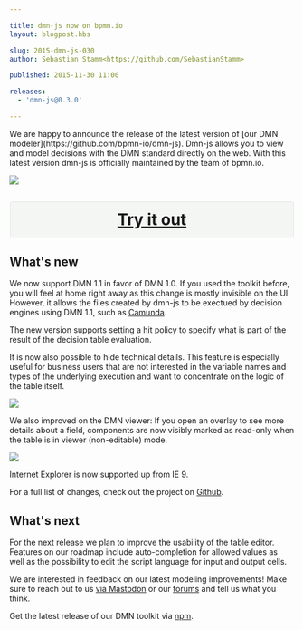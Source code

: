```yaml
---

title: dmn-js now on bpmn.io
layout: blogpost.hbs

slug: 2015-dmn-js-030
author: Sebastian Stamm<https://github.com/SebastianStamm>

published: 2015-11-30 11:00

releases:
  - 'dmn-js@0.3.0'

---
```



<p class="introduction">
  We are happy to announce the release of the latest version of [our DMN modeler](https://github.com/bpmn-io/dmn-js). Dmn-js allows you to view and model decisions with the DMN standard directly on the web. With this latest version dmn-js is officially maintained by the team of bpmn.io.
</p>

<!-- continue -->

<div class="figure">
  <a href="http://demo.bpmn.io/dmn">
    <img src="{{ assets }}/attachments/blog/2015/013-screencast.gif">
  </a>
</div>

<div style="background-color: #f4f6f4; border-radius: 3px; border: 1px solid #e4e6e4; margin: 30px auto; max-width: 500px; overflow: hidden;">
  <h2 style="-moz-box-sizing: border-box; -webkit-box-sizing: border-box; box-sizing: border-box; float: left; margin: 0; padding: 15px; position: relative; text-align: center; width: 500px;">
    <a href="http://demo.bpmn.io/dmn" style="display: block; font-size: 28px; line-height: 32px; text-align: center;">Try it out</a>
  </h2>
</div>

## What's new

We now support DMN 1.1 in favor of DMN 1.0. If you used the toolkit before, you will feel at home right away as this change is mostly invisible on the UI. However, it allows the files created by dmn-js to be exectued by decision engines using DMN 1.1, such as [Camunda](https://camunda.org/).

The new version supports setting a hit policy to specify what is part of the result of the decision table evaluation.

It is now also possible to hide technical details. This feature is especially useful for business users that are not interested in the variable names and types of the underlying execution and want to concentrate on the logic of the table itself.

<div class="figure">
  <img src="{{ assets }}/attachments/blog/2015/
013-technical-details.png">
</div>

We also improved on the DMN viewer: If you open an overlay to see more details about a field, components are now visibly marked as read-only when the table is in viewer (non-editable) mode.

<div class="figure">
  <img src="{{ assets }}/attachments/blog/2015/
013-viewer-css.png">
</div>

Internet Explorer is now supported up from IE 9.

For a full list of changes, check out the project on [Github](https://github.com/bpmn-io/dmn-js/commits/main).


## What's next

For the next release we plan to improve the usability of the table editor. Features on our roadmap include auto-completion for allowed values as well as the possibility to edit the script language for input and output cells.

We are interested in feedback on our latest modeling improvements! Make sure to reach out to us [via Mastodon](https://fosstodon.org/@bpmn_io) or our [forums](https://forum.bpmn.io/top/all) and tell us what you think.

Get the latest release of our DMN toolkit via [npm](https://www.npmjs.com/package/dmn-js).
